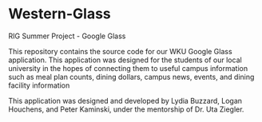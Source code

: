Western-Glass
=============

RIG Summer Project - Google Glass

This repository contains the source code for our WKU Google Glass application.
This application was designed for the students of our local university in the
hopes of connecting them to useful campus information such as meal plan counts, dining dollars, campus news, events, and dining facility information

This application was designed and developed by Lydia Buzzard, Logan Houchens, and Peter Kaminski, under the mentorship of Dr. Uta Ziegler. 


